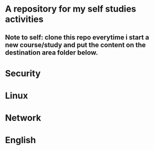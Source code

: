 # A repository for my self studies activities

## Note to self: clone this repo everytime i start a new course/study and put the content on the destination area folder below.

# Security

# Linux

# Network

# English
